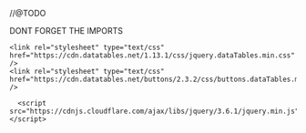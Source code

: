 //@TODO

DONT FORGET THE IMPORTS

 <link
      href="https://cdn.jsdelivr.net/npm/bootstrap@5.2.3/dist/css/bootstrap.min.css"
      rel="stylesheet"
      integrity="sha384-rbsA2VBKQhggwzxH7pPCaAqO46MgnOM80zW1RWuH61DGLwZJEdK2Kadq2F9CUG65"
      crossorigin="anonymous"
    />

    <link rel="stylesheet" type="text/css" href="https://cdn.datatables.net/1.13.1/css/jquery.dataTables.min.css" />
    <link rel="stylesheet" type="text/css" href="https://cdn.datatables.net/buttons/2.3.2/css/buttons.dataTables.min.css" />
<link rel="stylesheet" type="text/css" href="https://cdn.datatables.net/responsive/2.4.0/css/responsive.dataTables.min.css" />


      <script src="https://cdnjs.cloudflare.com/ajax/libs/jquery/3.6.1/jquery.min.js"></script>
  <script
    src="https://cdn.jsdelivr.net/npm/bootstrap@5.2.3/dist/js/bootstrap.bundle.min.js"
    integrity="sha384-kenU1KFdBIe4zVF0s0G1M5b4hcpxyD9F7jL+jjXkk+Q2h455rYXK/7HAuoJl+0I4"
    crossorigin="anonymous"
  ></script>
  <script
    src="https://cdn.jsdelivr.net/npm/@popperjs/core@2.11.6/dist/umd/popper.min.js"
    integrity="sha384-oBqDVmMz9ATKxIep9tiCxS/Z9fNfEXiDAYTujMAeBAsjFuCZSmKbSSUnQlmh/jp3"
    crossorigin="anonymous"
  ></script>
  <script
    src="https://cdn.jsdelivr.net/npm/bootstrap@5.2.3/dist/js/bootstrap.min.js"
    integrity="sha384-cuYeSxntonz0PPNlHhBs68uyIAVpIIOZZ5JqeqvYYIcEL727kskC66kF92t6Xl2V"
    crossorigin="anonymous"
  ></script>
  <script src="https://cdn.jsdelivr.net/npm/bootstrap@5.2.3/dist/js/bootstrap.min.js"></script>
  <script src="https://cdn.datatables.net/1.13.1/js/jquery.dataTables.min.js"></script>

  <script src="https://cdn.datatables.net/buttons/2.3.2/js/dataTables.buttons.min.js"></script>
  <script src="https://cdnjs.cloudflare.com/ajax/libs/jszip/3.1.3/jszip.min.js"></script>
  <script type="text/javascript" src="https://cdnjs.cloudflare.com/ajax/libs/pdfmake/0.1.36/pdfmake.min.js"></script>
<script type="text/javascript" src="https://cdnjs.cloudflare.com/ajax/libs/pdfmake/0.1.36/vfs_fonts.js"></script>
  <script src="https://cdn.datatables.net/buttons/2.3.2/js/buttons.html5.min.js
  "></script>
  <script src="https://cdn.datatables.net/buttons/2.3.2/js/buttons.print.min.js
  "></script>
  <script src="https://cdn.datatables.net/buttons/1.7.1/js/buttons.colVis.min.js
  "></script>
<script src="https://cdn.datatables.net/responsive/2.4.0/js/dataTables.responsive.min.js"></script>
  <script src="script.js"></script>
 